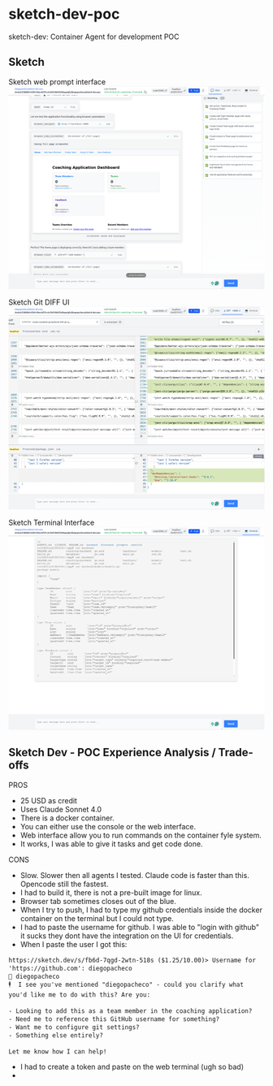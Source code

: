 # sketch-dev-poc

sketch-dev: Container Agent for development POC

## Sketch 

Sketch web prompt interface <br/>
<img src="results/sketch-in-action.png" width="600" height="400" />
<br/>

Sketch Git DIFF UI <br/>
<img src="results/sketch-in-action-diff.png" width="600" height="400" />
<br/>

Sketch Terminal Interface <br/>
<img src="results/sketch-in-action-terminal.png" width="600" height="400" />
<br/>

## Sketch Dev - POC Experience Analysis / Trade-offs

PROS
 * 25 USD as credit
 * Uses Claude Sonnet 4.0
 * There is a docker container. 
 * You can either use the console or the web interface.
 * Web interface allow you to run commands on the container fyle system.
 * It works, I was able to give it tasks and get code done.

CONS
 - Slow. Slower then all agents I tested. Claude code is faster than this. Opencode still the fastest.
 - I had to build it, there is not a pre-built image for linux. 
 - Browser tab sometimes closes out of the blue.
 - When I try to push, I had to type my github credentials inside the docker container on the terminal but I could not type.
 - I had to paste the username for github. I was able to "login with github" it sucks they dont have the integration on the UI for credentials.
 - When I paste the user I got this:
 ```
 https://sketch.dev/s/fb6d-7qgd-2wtn-518s ($1.25/10.00)> Username for 'https://github.com': diegopacheco
🦸 diegopacheco
🕴️  I see you've mentioned "diegopacheco" - could you clarify what you'd like me to do with this? Are you:

- Looking to add this as a team member in the coaching application?
- Need me to reference this GitHub username for something?
- Want me to configure git settings?
- Something else entirely?

Let me know how I can help!
```
 - I had to create a token and paste on the web terminal (ugh so bad)
 - 